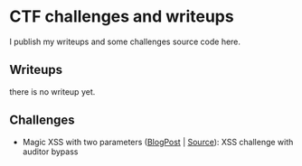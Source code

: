 # CTF challenges and writeups

I publish my writeups and some challenges source code here.

## Writeups
there is no writeup yet.

## Challenges
+ Magic XSS with two parameters ([BlogPost](https://medium.com/@m4shahab1/magic-xss-with-two-parameters-463559b03949) | [Source](../tree/master/challenges/magic_xss_with_two_parameters)): XSS challenge with auditor bypass
